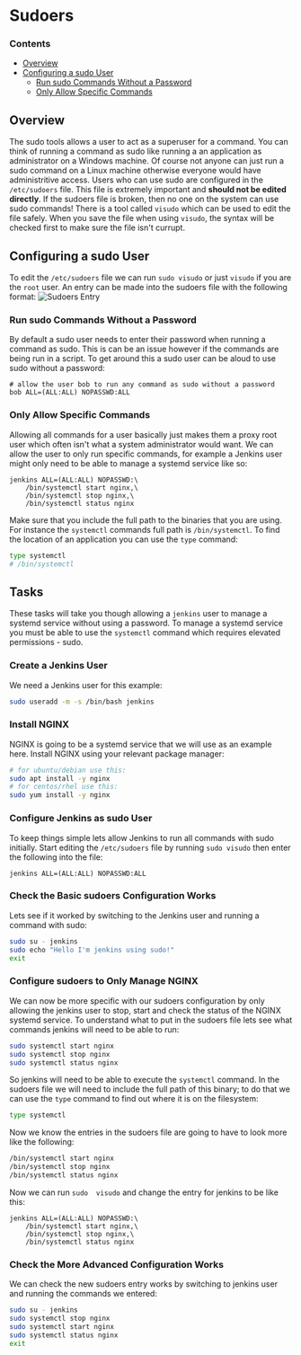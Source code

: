 <!--PROPS
{
    "prereqs": [
        "linux/nano",
        "linux/vi"
    ]
}
-->
# Sudoers
<!--TOC_START-->
### Contents
- [Overview](#overview)
- [Configuring a sudo User](#configuring-a-sudo-user)
	- [Run sudo Commands Without a Password](#run-sudo-commands-without-a-password)
	- [Only Allow Specific Commands](#only-allow-specific-commands)

<!--TOC_END-->
## Overview
The sudo tools allows a user to act as a superuser for a command.
You can think of running a command as sudo like running a an application as administrator on a Windows machine.
Of course not anyone can just run a sudo command on a Linux machine otherwise everyone would have administritive access.
Users who can use sudo are configured in the `/etc/sudoers` file.
This file is extremely important and **should not be edited directly**.
If the sudoers file is broken, then no one on the system can use sudo commands!
There is a tool called `visudo` which can be used to edit the file safely.
When you save the file when using `visudo`, the syntax will be checked first to make sure the file isn't currupt.
## Configuring a sudo User
To edit the `/etc/sudoers` file we can run `sudo visudo` or just `visudo` if  you are the `root` user.
An entry can be made into the sudoers file with the following format:
![Sudoers Entry](https://i.imgur.com/qMdXw1h.png)
### Run sudo Commands Without a Password
By default a sudo user needs to enter their password when running a command as sudo.
This is can be an issue however if the commands are being run in a script.
To get around this a sudo user can be aloud to use sudo without a password:
```text
# allow the user bob to run any command as sudo without a password
bob ALL=(ALL:ALL) NOPASSWD:ALL
```
### Only Allow Specific Commands
Allowing all commands for a user basically just makes them a proxy root user which often isn't what a system administrator would want.
We can allow the user to only run specific commands, for example a Jenkins user might only need to be able to manage a systemd service like so:
```text
jenkins ALL=(ALL:ALL) NOPASSWD:\
    /bin/systemctl start nginx,\
    /bin/systemctl stop nginx,\
    /bin/systemctl status nginx
```
Make sure that you include the full path to the binaries that you are using.
For instance the `systemctl` commands full path is `/bin/systemctl`.
To find the location of an application you can use the `type` command:
```bash
type systemctl 
# /bin/systemctl
```
## Tasks
These tasks will take you though allowing a `jenkins` user to manage a systemd service without using a password.
To manage a systemd service you must be able to use the `systemctl` command which requires elevated permissions - sudo.
### Create a Jenkins User
We need a Jenkins user for this example:
```bash
sudo useradd -m -s /bin/bash jenkins
```
### Install NGINX
NGINX is going to be a systemd service that we will use as an example here.
Install NGINX using your relevant package manager:
```bash
# for ubuntu/debian use this:
sudo apt install -y nginx
# for centos/rhel use this:
sudo yum install -y nginx
```
### Configure Jenkins as sudo User
To keep things simple lets allow Jenkins to run all commands with sudo initially.
Start editing the `/etc/sudoers` file by running `sudo visudo` then enter the following into the file:
```text
jenkins ALL=(ALL:ALL) NOPASSWD:ALL
```
### Check the Basic sudoers Configuration Works
Lets see if it worked by switching to the Jenkins user and running a command with sudo:
```bash
sudo su - jenkins
sudo echo "Hello I'm jenkins using sudo!"
exit
```
### Configure sudoers to Only Manage NGINX
We can now be more specific with our sudoers configuration by only allowing the jenkins user to stop, start and check the status of the NGINX systemd service.
To understand what to put in the sudoers file lets see what commands jenkins will need to be able to run:
```bash
sudo systemctl start nginx
sudo systemctl stop nginx
sudo systemctl status nginx
```
So jenkins will need to be able to execute the `systemctl` command.
In the sudoers file we will need to include the full path of this binary; to do that we can use the `type` command to find out where it is on the filesystem:
```bash
type systemctl
```
Now we know the entries in the sudoers file are going to have to look more like the following:
```bash
/bin/systemctl start nginx
/bin/systemctl stop nginx
/bin/systemctl status nginx
```
Now we can run `sudo  visudo` and change the entry for jenkins to be like this:
```text
jenkins ALL=(ALL:ALL) NOPASSWD:\
    /bin/systemctl start nginx,\
    /bin/systemctl stop nginx,\
    /bin/systemctl status nginx
```
### Check the More Advanced Configuration Works
We can check the new sudoers entry works by switching to jenkins user and running the commands we entered:
```bash
sudo su - jenkins
sudo systemctl stop nginx
sudo systemctl start nginx
sudo systemctl status nginx
exit
```
